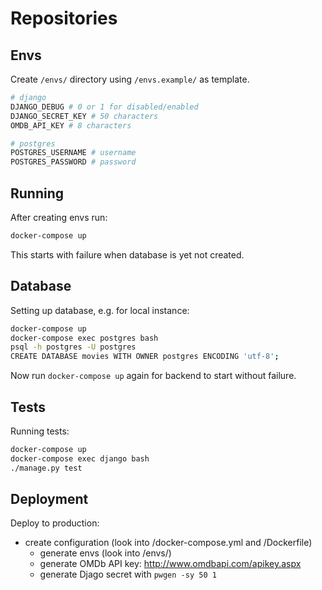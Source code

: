 # Repositories

## Envs

Create `/envs/` directory using `/envs.example/` as template.

```bash
# django
DJANGO_DEBUG # 0 or 1 for disabled/enabled
DJANGO_SECRET_KEY # 50 characters
OMDB_API_KEY # 8 characters

# postgres
POSTGRES_USERNAME # username
POSTGRES_PASSWORD # password
```

## Running

After creating envs run:

```bash
docker-compose up
```

This starts with failure when database is yet not created.

## Database

Setting up database, e.g. for local instance:

```bash
docker-compose up
docker-compose exec postgres bash
psql -h postgres -U postgres
CREATE DATABASE movies WITH OWNER postgres ENCODING 'utf-8';
```

Now run `docker-compose up` again for backend to start without failure.

## Tests

Running tests:

```bash
docker-compose up
docker-compose exec django bash
./manage.py test
```

## Deployment

Deploy to production:

* create configuration (look into /docker-compose.yml and /Dockerfile)
    * generate envs (look into /envs/)
    * generate OMDb API key: http://www.omdbapi.com/apikey.aspx
    * generate Djago secret with `pwgen -sy 50 1`
